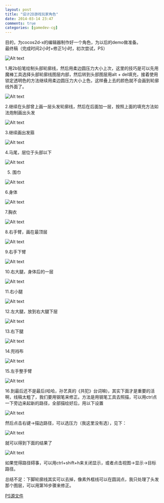 ```yaml
---
layout: post
title: "设计2D游戏玩家角色"
date: 2014-03-14 23:47
comments: true
categories: [gamedev-cg] 
---
```

目的，为cocos2d-x的编辑器制作好一个角色，为以后的demo做准备。<br>
最终稿（完成时间2小时+修正1小时，初次尝试，PS）

<!-- more -->

![Alt text](/images/evoup/2dcharactor_cg/01.png)

1.用2b铅笔绘制头部轮廓线，然后用柔边圆压力大小上次，这里的技巧是可以先用魔棒工具选择头部轮廓线图层内部，然后转到头部图层用alt + del填充，接着使用锁定透明色的方法继续用柔边圆压力大小上色，这样叠上去的颜色就不会画到轮廓线外面了。

![Alt text](/images/evoup/2dcharactor_cg/02.png)


2.继续在头部曾上画一层头发轮廓线，然后在后面加一层，按照上面的填充方法如法炮制画出头发

![Alt text](/images/evoup/2dcharactor_cg/03.png)

3.继续画出发箍

![Alt text](/images/evoup/2dcharactor_cg/04.png)

4.马尾，层位于头部以下

![Alt text](/images/evoup/2dcharactor_cg/05.png)

5. 围巾

![Alt text](/images/evoup/2dcharactor_cg/06.png)

6.身体

![Alt text](/images/evoup/2dcharactor_cg/07.png)

7.胸衣

![Alt text](/images/evoup/2dcharactor_cg/08.png)

8.右手臂，画在最顶层

![Alt text](/images/evoup/2dcharactor_cg/09.png)

9.右手下臂

![Alt text](/images/evoup/2dcharactor_cg/10.png)

10.右大腿，身体后的一层

![Alt text](/images/evoup/2dcharactor_cg/11.png)

11.右小腿

![Alt text](/images/evoup/2dcharactor_cg/12.png)

12.左大腿，放到右大腿下层

![Alt text](/images/evoup/2dcharactor_cg/13.png)

13.右下腿

![Alt text](/images/evoup/2dcharactor_cg/14.png)

14.兜裆布

![Alt text](/images/evoup/2dcharactor_cg/15.png)

15.左手整手臂

![Alt text](/images/evoup/2dcharactor_cg/16.png)

16.到最后还不是最后(哈哈，孙艺真的《共犯》台词嘛)，其实下面才是重要的活啊，线稿太粗了，我们要用钢笔来修正。方法是用钢笔工具去照描，可以用ctrl点一下旁边来起新的路径，全部描绘好后，用以下设置

![Alt text](/images/evoup/2dcharactor_cg/18.png)

然后点击右键->描边路径，可以选压力（我这里没有选），见下：

![Alt text](/images/evoup/2dcharactor_cg/17.png)

就可以得到下面的结果了

![Alt text](/images/evoup/2dcharactor_cg/01.png)

如果觉得路径碍事，可以用ctrl+shift+h来关闭显示，或者点击视图->显示->目标路径。

总结不足：下脚轮廓线其实可以去掉，像素外框线可以在圆润点，我只处理了头发那个图层，可以用第16步骤来修正。

<a href="http://pan.baidu.com/s/1hqKFQ1e" target=_BLANK>PS源文件</a>
